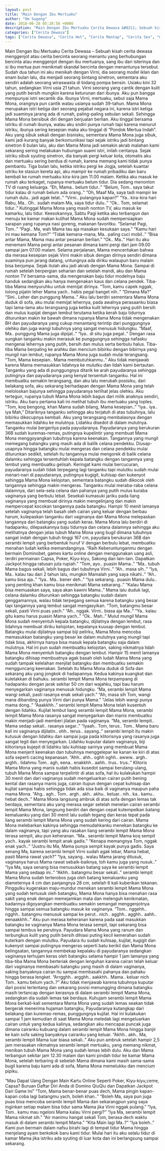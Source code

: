 ```yaml
---
layout: post
title: "Main Dengan Ibu Mertuaku"
author: "Om Sugeng"
date: 2018-06-28 05:28:58 +0000
description: "Main Dengan Ibu Mertuaku Cerita Dewasa &#8211; Sebuah kisah cerita dewasa menggenjot atau cerita bercinta seorang menantu yang berhubungan bercinta atau menggenjot dengan ibu mertuanya, sang ibu dari..."
categories: ["Cerita Dewasa"]
tags: ["Cerita Dewasa", "Cerita Hot", "Cerita Mantap", "Cerita Sex", "Cinta Hanya Nafsu", "Cinta Terlarang"]
---
```



Main Dengan Ibu Mertuaku
Cerita Dewasa &#8211; Sebuah kisah cerita dewasa menggenjot atau cerita bercinta seorang menantu yang berhubungan bercinta atau menggenjot dengan ibu mertuanya, sang ibu dari isterinya dan si ibu mertua pun menikmati skandal bercinta dengan menantunya tersebut. Sudah dua tahun ini aku menikah dengan Virni, dia seorang model iklan dan enam bulan lalu, dia menjadi seorang bintang sinetron, sementara aku sendiri adalah seorang wiraswasta di bidang pompa bensin. Usiaku kini 32 tahun, sedangkan Virni usia 21 tahun. Virni seorang yang cantik dengan kulit yang putih bersih mungkin karena keturunan dari ibunya. Aku pun bangga mempunyai istri secantik dia. Ibunya Virni, mertuaku, sebut saja Mama Mona, orangnya pun cantik walau usianya sudah 39-tahun. Mama Mona merupakan istri ketiga dari seorang pejabat negara ini, karena istri ketiga jadi suaminya jarang ada di rumah, paling-paling sebulan sekali. Sehingga Mama Mona bersibuk diri dengan berjualan berlian.
Aku tinggal bersama istriku di rumah ibunya, walau aku sndiri punya rumah tapi karena menurut istriku, ibunya sering kesepian maka aku tinggal di “Pondok Mertua Indah”. Aku yang sibuk sekali dengan bisnisku, sementara Mama Mona juga sibuk, kami jadi kurang banyak berkomunikasi tapi sejak istriku jadi bintang sinetron 6 bulan lalu, aku dan Mama Mona jadi semakin akrab malahan kami sekarang sering melakukan hubungan suami istri, inilah ceritanya.
Sejak istriku sibuk syuting sinetron, dia banyak pergi keluar kota, otomatis aku dan mertuaku sering berdua di rumah, karena memang kami tidak punya pembantu. Tiga bulan lalu, ketika istriku pergi ke Jogja, setelah kuantar istriku ke stasiun kereta api, aku mampir ke rumah pribadiku dan baru kembali ke rumah mertuaku kira-kira jam 11.00 malam. Ketika aku masuk ke rumah aku terkaget, rupanya mertuaku belum tidur. Dia sedang menonton TV di ruang keluarga.
“Eh, Mama.. belum tidur..”
“Belum, Tom.. saya takut tidur kalau di rumah belum ada orang..”
“Oh, Maaf Ma, saya tadi mampir ke rumah dulu.. jadi agak telat..”
“Virni.. pulangnya kapan?”
“Ya.. kira-kira hari Rabu, Ma.. Oh.. sudah malam Ma, saya tidur dulu..”
“Ok.. Tom, selamat tidur..”
Kutinggal Mama Mona yang masih nonton TV, aku masuk ke kamarku, lalu tidur. Keesokannya, Sabtu Pagi ketika aku terbangun dan menuju ke kamar makan kulihat Mama Mona sudah mempersiapkan sarapan yang rupanya nasi goreng, makanan favoritku.
“Selamat Pagi, Tom..”
“Pagi.. Ma, wah Mama tau aja masakan kesukaan saya.”
“Kamu hari ini mau kemana Tom?”
“Tidak kemana-mana, Ma.. paling cuci mobil..”
“Bisa antar Mama, Mama mau antar pesanan berlian.”
“Ok.. Ma..”
Hari itu aku menemani Mama pergi antar pesanan dimana kami pergi dari jam 09.00 sampai jam 07.00 malam. Selama perjalanan, Mama menceritakan bahwa dia merasa kesepian sejak Virni makin sibuk dengan dirinya sendiri dimana suaminya pun jarang datang, untungnya ada diriku walaupun baru malam bisa berjumpa. Sejak itulah aku jadi akrab dengan Mama Mona.
Sampai di rumah setelah berpergian seharian dan setelah mandi, aku dan Mama nonton TV bersama-sama, dia mengenakan baju tidur modelnya baju handuk sedangkan aku hanya mengenakan kaus dan celana pendek. Tiba-tiba Mama menyuruhku untuk memijat dirinya.
“Tom, kamu capek nggak, tolong pijatin leher Mama yach.. habis pegal banget nih..”
“Dimana Ma?”
“Sini.. Leher dan punggung Mama..”
Aku lalu berdiri sementara Mama Mona duduk di sofa, aku mulai memijat lehernya, pada awalnya perasaanku biasa tapi lama-lama aku terangsang juga ketika kulit lehernya yang putih bersih dan mulus kupijat dengan lembut terutama ketika kerah baju tidurnya diturunkan makin ke bawah dimana rupanya Mama Mona tidak mengenakan BH dan payudaranya yang cukup menantang terintip dari punggungnya olehku dan juga wangi tubuhnya yang sangat menusuk hidungku.
“Maaf, Ma.. punggung Mama juga dipijat..”
“Iya.. di situ juga pegal..”
Dengan rasa sungkan tanganku makin merasuk ke punggungnya sehingga nafasku mengenai lehernya yang putih, bersih dan mulus serta berbulu halus. Tiba-tiba Mama berpaling ke arahku dan mencium bibirku dengan bibirnya yang mungil nan lembut, rupanya Mama Mona juga sudah mulai terangsang. “Tom, Mama kesepian.. Mama membutuhkanmu..” Aku tidak menjawab karena Mama memasukkan lidahnya ke mulutku dan lidah kami bertautan. Tanganku yang ada di punggungnya ditarik ke arah payudaranya sehingga putingnya dan payudaranya yang kenyal tersentuh tanganku. Hal ini membuatku semakin terangsang, dan aku lalu merubah posisiku, dari belakang sofa, aku sekarang berhadapan dengan Mama Mona yang telah meloloskan bajunya sehingga payudaranya terlihat jelas olehku.
Aku tertegun, rupanya tubuh Mama Mona lebih bagus dari milik anaknya sendiri, istriku. Aku baru pertama kali ini melihat tubuh ibu mertuaku yang toples.
“Tom, koq bengong, khan Mama sudah bilang, Mama kesepian..”
“iya.. iya.. iya Mah,”
Ditariknya tanganku sehingga aku terjatuh di atas tubuhnya, lalu bibirku dikecupnya kembali. Aku yang terangsang membalasnya dengan memasukkan lidahku ke mulutnya. Lidahku disedot di dalam mulutnya. Tanganku mulai bergerilya pada payudaranya. Payudaranya yang berukuran 36B sudah kuremas-remas, putingnya kupelintir yang membuat Mama Mona menggoyangkan tubuhnya karena keenakan. Tangannya yang mungil memegang batangku yang masih ada di balilk celana pendekku. Diusap-usapnya hingga batangku mulai mengeras dan celana pendekku mulai diturunkan sedikit, setelah itu tangannya mulai mengorek di balik celana dalamku sehingga tersentuhlah kepala batangku dengan tangannya yang lembut yang membuatku gelisah.
Keringat kami mulai bercucuran, payudaranya sudah tidak terpegang lagi tanganku tapi mulutku sudah mulai menari-nari di payudaranya, putingnya kugigit, kuhisap dan kukenyot sehingga Mama Mona kelojotan, sementara batangku sudah dikocok oleh tangannya sehingga makin mengeras. Tanganku mulai meraba-raba celana dalamnya, dari sela-sela celana dan pahanya yang putih mulus kuraba vaginanya yang berbulu lebat. Sesekali kumasuki jariku pada liang vaginanya yang membuat dirinya makin mengelinjang dan makin mempercepat kocokan tangannya pada batangku.
Hampir 10 menit lamanya setelah vaginanya telah basah oleh cairan yang keluar dengan berbau harum, kulepaskan tanganku dari vaginanya dan Mama Mona melepaskan tangannya dari batangku yang sudah keras. Mama Mona lalu berdiri di hadapanku, dilepaskannya baju tidurnya dan celana dalamnya sehingga aku melihatnya dengan jelas tubuh Mama Mona yang bugil dimana tubuhnya sangat indah dengan tubuh tinggi 167 cm, payudara berukuran 36B dan serambi lempit yang berbentuk huruf V dengan berbulu lebat, membuatku menahan ludah ketika memandanginya.
“Raih Keberuntunganmu dengan bermain Dominobet, games kartu online dengan menggunakan uang asli, terdiri permainan Capsa, Poker, Kiyu-kiyu, Sakong dan lain-lain. Dapatkan Jackpot hingga ratusan juta rupiah.”
“Tom, ayo.. puasin Mama..”
“Ma.. tubuh Mama bagus sekali, lebih bagus dari tubuhnya Virni..”
“Ah.. masa sih..”
“Iya, Ma.. kalau tau dari 2 tahun lalu, mungkin Mamalah yang saya nikahi..”
“Ah.. kamu bisa aja..”
“Iya.. Ma.. bener deh..”
“Iya sekarang.. puasin Mama dulu.. yang penting khan kamu bisa menikmati Mama sekarang..”
“Kalau Mama bisa memuaskan saya, saya akan kawini Mama..”
Mama lalu duduk lagi, celana dalamku diturunkan sehingga batangku sudah dalam genggamannya, walau tidak terpegang semua karena batangku yang besar tapi tangannya yang lembut sangat mengasyikan.
“Tom, batangmu besar sekali, pasti Virni puas yach.”
“Ah.. nggak. Virni.. biasa aja Ma..”
“Ya.. kalau gitu kamu harus puasin Mama yach..”
“Ok.. Mah..”
Mulut mungil Mama Mona sudah menyentuh kepala batangku, dijilatnya dengan lembut, rasa lidahnya membuat diriku kelojotan, kepalanya kuusap dengan lembut. Batangku mulai dijilatnya sampai biji pelirku, Mama Mona mencoba memasukkan batangku yang besar ke dalam mulutnya yang mungil tapi tidak bisa, akhirnya hanya bisa masuk kepala batangku saja dalam mulutnya.
Hal ini pun sudah membuatku kelojotan, saking nikmatnya lidah Mama Mona menyentuh batangku dengan lembut. Hampir 15 menit lamanya batangku dihisap membuatnya agak basah oleh ludah Mama Mona yang sudah tampak kelelahan menjilat batangku dan membuatku semakin mengguncang keenakan. Setelah itu Mama Mona duduk di Sofa dan sekarang aku yang jongkok di hadapannya. Kedua kakinya kuangkat dan kuletakkan di bahuku. serambi lempit Mama Mona terpampang di hadapanku dengan jarak sekitar 50 cm dari wajahku, tapi bau harum menyegarkan vaginanya menusuk hidungku.
“Ma, serambi lempit Mama wangi sekali, pasti rasanya enak sekali yach.”
“Ah, masa sih Tom, wangi mana dibanding punya Virni dari punya Mama.”
“Jelas lebih wangi punya mama dong..”
“Aaakkhh..”
serambi lempit Mama Mona telah kusentuh dengan lidahku. Kujilat lembut liang serambi lempit Mama Mona, serambi lempit Mama Mona rasanya sangat menyegarkan dan manis membuatku makin menjadi-jadi memberi jilatan pada vaginanya.
“Ma, serambi lempit.. Mama sedap sekali.. rasanya segar..”
“Iyaah.. Tom, terus.. Tom.. Mama baru kali ini vaginanya dijilatin.. ohh.. terus.. sayang..”
serambi lempit itu makin kutusuk dengan lidahku dan sampai juga pada klitorisnya yang rasanya juga sangat legit dan menyegarkan. Lidahku kuputar dalam vaginanya, biji klitorisnya kujepit di lidahku lalu kuhisap sarinya yang membuat Mama Mona menjerit keenakan dan tubuhnya menggelepar ke kanan ke kiri di atas sofa seperti cacing kepanasan. “Ahh.. ahh.. oghh oghh.. awww.. argh.. arghh.. lidahmu Tom.. agh, eena.. enakkhh.. aahh.. trus.. trus..” Klitoris Mama Mona yang manis sudah habis kusedot sampai berulang-ulang, tubuh Mama Mona sampai terpelintir di atas sofa, hal itu kulakukan hampir 30 menit dan dari vaginanya sudah mengeluarkan cairan putih bening kental dan rasanya manis juga, cairan itupun dengan cepat kuhisap dan kujilat sampai habis sehingga tidak ada sisa baik di vaginanya maupun paha mama Mona.
“Ahg.. agh.. Tom.. argh.. akh.. akhu.. keluar.. nih.. ka.. kamu.. hebat dech..” Mama Mona langsung ambruk di atas sofa dengan lemas tak berdaya, sementara aku yang merasa segar setelah menelan cairan serambi lempit Mama Mona, langsung berdiri dan dengan cepat kutempelkan batang kemaluanku yang dari 30 menit lalu sudah tegang dan keras tepat pada liang serambi lempit Mama Mona yang sudah kering dari cairan. Mama Mona melebarkan kakinya sehingga memudahkanku menekan batangku ke dalam vaginanya, tapi yang aku rasakan liang serambi lempit Mama Mona terasa sempit, aku pun keheranan.
“Ma.. serambi lempit Mama koq sempit yach.. kayak serambi lempit anak gadis.”
“Kenapa memangnya Tom, nggak enak yach..”
“Justru itu Ma, Mama punya sempit kayak punya gadis. Saya senang Ma, karena serambi lempit Virni sudah agak lebar, Mama hebat, pasti Mama rawat yach?”
“Iya, sayang.. walau Mama jarang ditusuk, vaginanya harus Mama rawat sebaik-baiknya, toh kamu juga yang nusuk..”
“Iya Ma, saya senang bisa menusukkan batang saya ke serambi lempit Mama yang sedaap ini..”
“Akhh.. batangmu besar sekali..”
serambi lempit Mama Mona sudah terterobos juga oleh batang kemaluanku yang diameternya 4 cm dan panjangnya 28 cm, setelah 6 kali kuberikan tekanan.
Pinggulku kugerakan maju-mundur menekan serambi lempit Mama Mona yang sudah tertusuk oleh batangku, Mama Mona hanya bisa menahan rasa sakit yang enak dengan memejamkan mata dan melenguh kenikmatan, badannya digoyangkan membuatku semakin semangat menggenjotnya hingga sampai semua batangku masuk ke vaginanya. “Tom.. nggehh.. ngghh.. batangmu menusuk sampai ke perut.. nich.. agghh.. agghh.. aahh.. eenaakkhh..” Aku pun merasa keheranan karena pada saat masukkan batangku ke vaginanya Mama Mona terasa sempit, tapi sekarang bisa sampai tembus ke perutnya. Payudara Mama Mona yang ranum dan terbungkus kulit yang putih bersih dihiasi puting kecil kemerahan sudah kuterkam dengan mulutku. Payudara itu sudah kuhisap, kujilat, kugigit dan kukenyot sampai putingnya mengeras seperti batu kerikil dan Mama Mona belingsatan, tangannya membekap kepalaku di payudaranya sedangkan vaginanya terhujam keras oleh batangku selama hampir 1 jam lamanya yang tiba-tiba Mama Mona berteriak dengan lenguhan karena cairan telah keluar dari vaginanya membasahi batangku yang masih di dalam vaginanya, saking banyaknya cairan itu sampai membasahi pahanya dan pahaku hingga berasa lengket.
“Arrgghh.. argghh.. aakkhh.. Mama.. keluar nich Tom.. kamu belum yach..?” Aku tidak menjawab karena tubuhnya kuputar dari posisi terlentang dan sekarang posisi menungging dimana batangku masih tertancap dengan kerasnya di dalam serambi lempit Mama Mona, sedangkan dia sudah lemas tak berdaya. Kuhujam serambi lempit Mama Mona berkali-kali sementara Mama Mona yang sudah lemas seakan tidak bergerak menerima hujaman batangku, Payudaranya kutangkap dari belakang dan kuremas-remas, punggungnya kujilat. Hal ini kulakukan sampai 1 jam kemudian di saat Mama Mona meledak lagi mengeluarkan cairan untuk yang kedua kalinya, sedangkan aku mencapai puncak juga dimana cairanku kubuang dalam serambi lempit Mama Mona hingga banjir ke kain sofa saking banyaknya cairanku yang keluar. “Akhh.. akh.. Ma, serambi lempit Mama luar biasa sekali..” Aku pun ambruk setelah hampir 2,5 jam merasakan nikmatnya serambi lempit mertuaku, yang memang nikmat, meniban tubuh Mama Mona yang sudah lemas lebih dulu.
Aku dan Mama terbangun sekitar jam 12.30 malam dan kami pindah tidur ke kamar Mama Mona, setelah terbaring di sebelah Mama dimana kami masih sama-sama bugil karena baju kami ada di sofa, Mama Mona memelukku dan mencium pipiku.

&#8220;Mau Dapat Uang Dengan Main Kartu Online Seperti Poker, Kiyu-kiyu,ceme, Capsa? Buruan Daftar Diri Anda di Domino QiuQiu dan Dapatkan Jackpot Dari Game Ini&#8221;
“Tom, Mama benar-benar puas dech, Mama pingin kapan-kapan coba lagi batangmu yach, boleh khan..”
“Boleh Ma, saya pun juga puas bisa mencoba serambi lempit Mama dan sekarangpun yang saya inginkan setiap malam bisa tidur sama Mama jika Virni nggak pulang.”
“Iya, Tom.. kamu mau ngeloni Mama kalau Virni pergi?”
“Iya Ma, serambi lempit Mama nikmat sih.”
“Air manimu hangat sekali Tom, berasa dech waktu masuk di dalam serambi lempit Mama.”
“Kita Main lagi Ma..?”
“Iya boleh..”
Kami pun bermain dalam nafsu birahi lagi di tempat tidur Mama hingga menjelang ayam berkokok baru kami tidur. Mulai hari itu aku selalu tidur di kamar Mama jika istriku ada syuting di luar kota dan ini berlangsung sampai sekarang.
